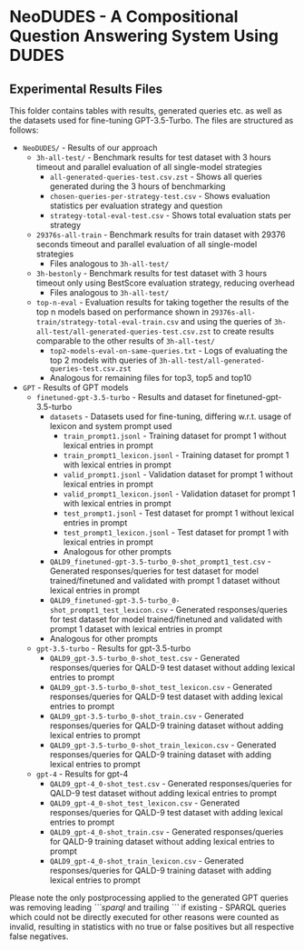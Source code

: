 # NeoDUDES - A Compositional Question Answering System Using DUDES
## Experimental Results Files

This folder contains tables with results, generated queries etc. as well as the datasets used for fine-tuning GPT-3.5-Turbo. The files are structured as follows:

- `NeoDUDES/` - Results of our approach
    - `3h-all-test/` - Benchmark results for test dataset with 3 hours timeout and parallel evaluation of all single-model strategies
        - `all-generated-queries-test.csv.zst` - Shows all queries generated during the 3 hours of benchmarking
        - `chosen-queries-per-strategy-test.csv` - Shows evaluation statistics per evaluation strategy and question
        - `strategy-total-eval-test.csv` - Shows total evaluation stats per strategy
    - `29376s-all-train` - Benchmark results for train dataset with 29376 seconds timeout and parallel evaluation of all single-model strategies
        - Files analogous to `3h-all-test/`
    - `3h-bestonly` - Benchmark results for test dataset with 3 hours timeout only using BestScore evaluation strategy, reducing overhead
        - Files analogous to `3h-all-test/`
    - `top-n-eval` - Evaluation results for taking together the results of the top n models based on performance shown in `29376s-all-train/strategy-total-eval-train.csv` and using the queries of `3h-all-test/all-generated-queries-test.csv.zst` to create results comparable to the other results of `3h-all-test/`
        - `top2-models-eval-on-same-queries.txt` - Logs of evaluating the top 2 models with queries of `3h-all-test/all-generated-queries-test.csv.zst`
        - Analogous for remaining files for top3, top5 and top10
- `GPT` - Results of GPT models
    - `finetuned-gpt-3.5-turbo` - Results and dataset for finetuned-gpt-3.5-turbo
        - `datasets` - Datasets used for fine-tuning, differing w.r.t. usage of lexicon and system prompt used
            - `train_prompt1.jsonl` - Training dataset for prompt 1 without lexical entries in prompt
            - `train_prompt1_lexicon.jsonl` - Training dataset for prompt 1 with lexical entries in prompt
            - `valid_prompt1.jsonl` - Validation dataset for prompt 1 without lexical entries in prompt
            - `valid_prompt1_lexicon.jsonl` - Validation dataset for prompt 1 with lexical entries in prompt
            - `test_prompt1.jsonl` - Test dataset for prompt 1 without lexical entries in prompt
            - `test_prompt1_lexicon.jsonl` - Test dataset for prompt 1 with lexical entries in prompt
            - Analogous for other prompts
        - `QALD9_finetuned-gpt-3.5-turbo_0-shot_prompt1_test.csv` - Generated responses/queries for test dataset for model trained/finetuned and validated with prompt 1 dataset without lexical entries in prompt
        - `QALD9_finetuned-gpt-3.5-turbo_0-shot_prompt1_test_lexicon.csv` - Generated responses/queries for test dataset for model trained/finetuned and validated with prompt 1 dataset with lexical entries in prompt
        - Analogous for other prompts
    - `gpt-3.5-turbo` - Results for gpt-3.5-turbo
        - `QALD9_gpt-3.5-turbo_0-shot_test.csv` - Generated responses/queries for QALD-9 test dataset without adding lexical entries to prompt
        - `QALD9_gpt-3.5-turbo_0-shot_test_lexicon.csv` - Generated responses/queries for QALD-9 test dataset with adding lexical entries to prompt 
        - `QALD9_gpt-3.5-turbo_0-shot_train.csv` - Generated responses/queries for QALD-9 training dataset without adding lexical entries to prompt 
        - `QALD9_gpt-3.5-turbo_0-shot_train_lexicon.csv` - Generated responses/queries for QALD-9 training dataset with adding lexical entries to prompt  
    - `gpt-4` - Results for gpt-4
        - `QALD9_gpt-4_0-shot_test.csv` - Generated responses/queries for QALD-9 test dataset without adding lexical entries to prompt
        - `QALD9_gpt-4_0-shot_test_lexicon.csv` - Generated responses/queries for QALD-9 test dataset with adding lexical entries to prompt 
        - `QALD9_gpt-4_0-shot_train.csv` - Generated responses/queries for QALD-9 training dataset without adding lexical entries to prompt 
        - `QALD9_gpt-4_0-shot_train_lexicon.csv` - Generated responses/queries for QALD-9 training dataset with adding lexical entries to prompt  

Please note the only postprocessing applied to the generated GPT queries was removing leading _\`\`\`sparql_ and trailing _\`\`\`_ if existing - SPARQL queries which could not be directly executed for other reasons were counted as invalid, resulting in statistics with no true or false positives but all respective false negatives.